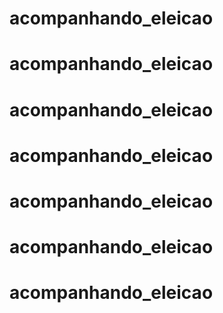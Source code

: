 # acompanhando_eleicao
# acompanhando_eleicao
# acompanhando_eleicao
# acompanhando_eleicao
# acompanhando_eleicao
# acompanhando_eleicao
# acompanhando_eleicao
